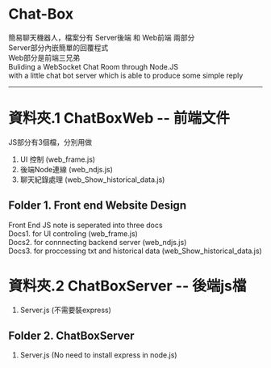 # Chat-Box
簡易聊天機器人，檔案分有 Server後端 和 Web前端 兩部分 <br>
Server部分內嵌簡單的回覆程式 <br>
Web部分是前端三兄弟 <br>
Buliding a WebSocket Chat Room through Node.JS <br> 
with a little chat bot server which is able to produce some simple reply

----------------------------------------------------------------------------------------------------------------------------------------------------------------------------------
# 資料夾.1 ChatBoxWeb -- 前端文件<br>
JS部分有3個檔，分別用做 <br>
1. UI 控制 (web_frame.js) <br>
2. 後端Node連線 (web_ndjs.js) <br>
3. 聊天紀錄處理 (web_Show_historical_data.js)

## Folder 1. Front end Website Design <br>
Front End JS note is seperated into three docs <br> 
Docs1. for UI controling (web_frame.js) <br>
Docs2. for connnecting backend server (web_ndjs.js) <br>
Docs3. for proccessing txt and historical data (web_Show_historical_data.js) <br>


# 資料夾.2 ChatBoxServer -- 後端js檔<br>
1. Server.js (不需要裝express)

## Folder 2. ChatBoxServer
1. Server.js (No need to install express in node.js)
